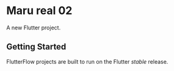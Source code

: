 # Maru real 02

A new Flutter project.

## Getting Started

FlutterFlow projects are built to run on the Flutter _stable_ release.

